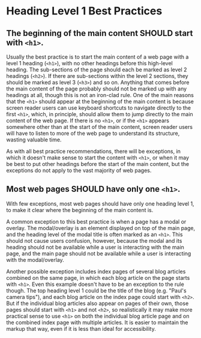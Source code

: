 # Heading Level 1 Best Practices

## The beginning of the main content SHOULD start with `<h1>`.

Usually the best practice is to start the main content of a web page with a level 1 heading (`<h1>`), with no other headings before this high-level heading. The sub-sections of the page should each be marked as level 2 headings (`<h2>`). If there are sub-sections within the level 2 sections, they should be marked as level 3 (`<h3>`) and so on. Anything that comes before the main content of the page probably should not be marked up with any headings at all, though this is not an iron-clad rule. One of the main reasons that the `<h1>` should appear at the beginning of the main content is because screen reader users can use keyboard shortcuts to navigate directly to the first `<h1>`, which, in principle, should allow them to jump directly to the main content of the web page. If there is no `<h1>`, or if the `<h1>` appears somewhere other than at the start of the main content, screen reader users will have to listen to more of the web page to understand its structure, wasting valuable time.

As with all best practice recommendations, there will be exceptions, in which it doesn't make sense to start the content with `<h1>`, or when it may be best to put other headings before the start of the main content, but the exceptions do not apply to the vast majority of web pages.

## Most web pages SHOULD have only one `<h1>`.

With few exceptions, most web pages should have only one heading level 1, to make it clear where the beginning of the main content is.

A common exception to this best practice is when a page has a modal or overlay. The modal/overlay is an element displayed on top of the main page, and the heading level of the modal title is often marked as an `<h1>`. This should not cause users confusion, however, because the modal and its heading should not be available while a user is interacting with the main page, and the main page should not be available while a user is interacting with the modal/overlay.

Another possible exception includes index pages of several blog articles combined on the same page, in which each blog article on the page starts with `<h1>`. Even this example doesn't have to be an exception to the rule though. The top heading level 1 could be the title of the blog (e.g. "Paul's camera tips"), and each blog article on the index page could start with `<h2>`. But if the individual blog articles also appear on pages of their own, those pages should start with `<h1>` and not `<h2>`, so realistically it may make more practical sense to use `<h1>` on both the individual blog article page and on the combined index page with multiple articles. It is easier to maintain the markup that way, even if it is less than ideal for accessibility.